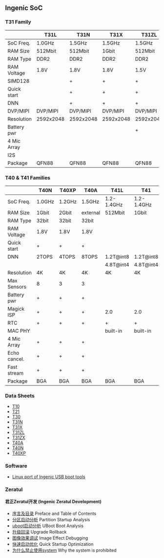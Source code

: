 Ingenic SoC
-----------

### T31 Family

|             | T31L      | T31N      | T31X      | T31ZL     | T31ZX     | T31A      |
|-------------|-----------|-----------|-----------|-----------|-----------|-----------|
| SoC Freq.   | 1.0GHz    | 1.5GHz    | 1.5GHz    | 1.5GHz    | 1.5GHz    | 1.5GHz    |
| RAM Size    | 512Mbit   | 512Mbit   | 1Gbit     | 512Mbit   | 1Gbit     | 1Gbit     |
| RAM Type    | DDR2      | DDR2      | DDR2      | DDR2      | DDR2      | DDR3L     |
| RAM Voltage | 1.8V      | 1.8V      | 1.8V      | 1.5V      | 1.5V      | 1.35V     |
| SIMD128     |           | +         | +         | +         | +         | +         |
| Quick start |           | +         | +         | +         | +         | +         |
| DNN         |           | +         | +         | +         | +         | +         |
| DVP/MIPI    | DVP/MIPI  | DVP/MIPI  | DVP/MIPI  | DVP/MIPI  | DVP/MIPI  | DVP/MIPI  |
| Resolution  | 2592x2048 | 2592x2048 | 2592x2048 | 2592x2048 | 2592x2048 | 2592x2048 |
| Battery pwr |           |           |           | +         | +         | +         |
| 4 Mic Array |           |           |           |           |           | +         |
| I2S         |           |           |           |           |           | +         |
| Package     | QFN88     | QFN88     | QFN88     | QFN88     | QFN88     | BGA       |

### T40 & T41 Families

|             | T40N       | T40XP      | T40A       | T41L       | T41        | T41N       | T41ZL      | T41ZN      | T41A       |
|-------------|------------|------------|------------|------------|------------|------------|------------|------------|------------|
| SoC Freq.   | 1.0GHz     | 1.2GHz     | 1.5GHz     | 1.2-1.4GHz | 1.2-1.4GHz | 1.2-1.4GHz | 1.2-1.4GHz | 1.2-1.4GHz | 1.2-1.4GHz |
| RAM Size    | 1Gbit      | 2Gbit      | external   | 512Mbit    | 1Gbit      | 2Gbit      | 512Mbit    | 1Gbit      | external   |
| RAM Type    | 32bit      | 32bit      | 32bit      |            |            |            |            |            |            |
| RAM Voltage | 1.8V       | 1.8V       | 1.8V       |            |            |            |            |            |            |
| Quick start | +          | +          | +          |            |            |            | +          | +          | +          |
| DNN         | 2TOPS      | 4TOPS      | 8TOPS      | 1.2T@int8  | 1.2T@int8  | 1.2T@int8  | 1.2T@int8  | 1.2T@int8  | 1.2T@int8  |
|             |            |            |            | 4.8T@int4  | 4.8T@int4  | 4.8T@int4  | 4.8T@int4  | 4.8T@int4  | 4.8T@int4  |
| Resolution  | 4K         | 4K         | 4K         | 4K         | 4K         | 4K         | 4K         | 4K         | 4K         |
| Max Sensors | 8          | 3          | 3          |            |            |            |            |            |            |
| Battery pwr | +          | +          | +          |            |            | +          |            | +          | +          |
| Magick ISP  | +          | +          | +          | 2.0        | 2.0        | 2.0        | 2.0        | 2.0        | 2.0        |
| RTC         | +          | +          | +          | +          | +          | +          | +          | +          | +          |
| MAC PHY     |            |            |            | built-in   | built-in   | built-in   | external   | external   | external   |
| 4 Mic Array | +          | +          | +          |            |            |            |            |            |            |
| Echo cancel.| +          | +          | +          |            |            |            |            |            |            |
| Fast stream | +          | +          | +          |            |            |            |            |            |            |
| Package     | BGA        | BGA        | BGA        | BGA        | BGA        | BGA        | BGA        | BGA        | BGA        |

### Data Sheets

- [T10](../docs/T10_Smart_Video_Processor_Data_Sheet_20160614.pdf)
- [T21](../docs/T21_Smart_Video_Application_Processor_Data_Sheet_20180807.pdf)
- [T30](../docs/T30_Smart_Video_Application_Processor_Data_Sheet_20180416.pdf)
- [T31N](../docs/T31N_Smart_Video_Application_Processor_Data_Sheet_v1_4.pdf)
- [T31X](../docs/T31X_Smart_Video_Application_Processor_Data_Sheet_v1_4.pdf)
- [T31ZL](../docs/T31ZL_Smart_Video_Application_Processor_Data_Sheet_v1_4.pdf)
- [T31ZX](../docs/T31ZX_Smart_Video_Application_Processor_Data_Sheet_v1_4.pdf)
- [T40A](../docs/T40A_Smart_Video_Application_Processor_Data_Sheet_v1_0.pdf)
- [T40N](../docs/T40N_Smart_Video_Application_Processor_Data_Sheet_v1_0.pdf)
- [T40XP](../docs/T40XP_Smart_Video_Application_Processor_Data_Sheet_v1_0.pdf)

### Software

- [Linux port of Ingenic USB boot tools](https://github.com/gcwnow/ingenic-boot)

### Zeratul

#### 君正Zeratul开发 (Ingenic Zeratul Development)
- [序言及目录](https://caibiao-lee.blog.csdn.net/article/details/115302346) Preface and Table of Contents
- [分区启动分析](https://caibiao-lee.blog.csdn.net/article/details/114748921) Partition Startup Analysis
- [uboot启动分析](https://caibiao-lee.blog.csdn.net/article/details/115245258) UBoot Boot Analysis
- [升级回滚](https://caibiao-lee.blog.csdn.net/article/details/115303900) Upgrade Rollback
- [图像效果调试](https://caibiao-lee.blog.csdn.net/article/details/115308705) Image Effect Debugging
- [快速启动优化](https://caibiao-lee.blog.csdn.net/article/details/115327992) Quick Startup Optimization
- [为什么禁止使用system](https://caibiao-lee.blog.csdn.net/article/details/114757327) Why the system is prohibited
